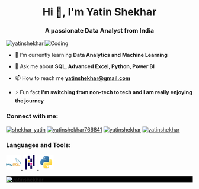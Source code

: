 <h1 align="center">Hi 👋, I'm Yatin Shekhar</h1>
<h3 align="center">A passionate Data Analyst from India</h3>
<img align="right" alt="Coding" width="400" src="https://cdn.dribbble.com/users/1162077/screenshots/3848914/programmer.gif">

<p align="left"> <img src="https://komarev.com/ghpvc/?username=yatinshekhar&label=Profile%20views&color=0e75b6&style=flat" alt="yatinshekhar" /> </p>

- 🌱 I’m currently learning **Data Analytics and Machine Learning**

- 💬 Ask me about **SQL, Advanced Excel, Python, Power BI**

- 📫 How to reach me **yatinshekhar@gmail.com**

- ⚡ Fun fact **I'm switching from non-tech to tech and I am really enjoying the journey**

<h3 align="left">Connect with me:</h3>
<p align="left">
<a href="https://twitter.com/shekhar_yatin" target="blank"><img align="center" src="https://raw.githubusercontent.com/rahuldkjain/github-profile-readme-generator/master/src/images/icons/Social/twitter.svg" alt="shekhar_yatin" height="30" width="40" /></a>
<a href="https://linkedin.com/in/yatinshekhar766841" target="blank"><img align="center" src="https://raw.githubusercontent.com/rahuldkjain/github-profile-readme-generator/master/src/images/icons/Social/linked-in-alt.svg" alt="yatinshekhar766841" height="30" width="40" /></a>
<a href="https://www.hackerrank.com/yatinshekhar" target="blank"><img align="center" src="https://raw.githubusercontent.com/rahuldkjain/github-profile-readme-generator/master/src/images/icons/Social/hackerrank.svg" alt="yatinshekhar" height="30" width="40" /></a>
<a href="https://www.leetcode.com/yatinshekhar" target="blank"><img align="center" src="https://raw.githubusercontent.com/rahuldkjain/github-profile-readme-generator/master/src/images/icons/Social/leet-code.svg" alt="yatinshekhar" height="30" width="40" /></a>
</p>

<h3 align="left">Languages and Tools:</h3>
<p align="left"> <a href="https://www.mysql.com/" target="_blank" rel="noreferrer"> <img src="https://raw.githubusercontent.com/devicons/devicon/master/icons/mysql/mysql-original-wordmark.svg" alt="mysql" width="40" height="40"/> </a> <a href="https://pandas.pydata.org/" target="_blank" rel="noreferrer"> <img src="https://raw.githubusercontent.com/devicons/devicon/2ae2a900d2f041da66e950e4d48052658d850630/icons/pandas/pandas-original.svg" alt="pandas" width="40" height="40"/> </a> <a href="https://www.python.org" target="_blank" rel="noreferrer"> <img src="https://raw.githubusercontent.com/devicons/devicon/master/icons/python/python-original.svg" alt="python" width="40" height="40"/> </a> </p>

<p style="background-color: black;"><img align="center" src="https://github-readme-streak-stats.herokuapp.com/?user=yatinshekhar&" alt="yatinshekhar" /></p>
